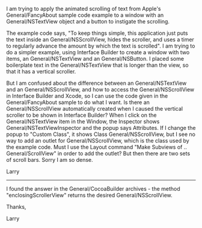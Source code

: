 
I am trying to apply the animated scrolling of text from Apple's General/FancyAbout sample code example to a window with an General/NSTextView object and a button to instigate the scrolling.

The example code says, "To keep things simple, this application just puts the text inside an General/NSScrollView, hides the scroller, and uses a timer to regularly advance the amount by which the text is scrolled". I am trying to do a simpler example, using Interface Builder to create a window with two items, an General/NSTextView and an General/NSButton. I placed some boilerplate text in the General/NSTextView that is longer than the view, so that it has a vertical scroller.

But I am confused about the difference between an General/NSTextView and an General/NSScrollView, and how to access the General/NSScrollView in Interface Builder and Xcode, so I can use the code given in the General/FancyAbout sample to do what I want. Is there an General/NSScrollView automatically created when I caused the vertical scroller to be shown in Interface Builder? When I click on the General/NSTextView item in the Window, the Inspector shows General/NSTextViewInspector and the popup says Attributes. If I change the popup to "Custom Class", it shows Class General/NSScrollView, but I see no way to add an outlet for General/NSScrollView, which is the class used by the example code. Must I use the Layout command "Make Subviews of .. General/ScrollView" in order to add the outlet? But then there are two sets of scroll bars. Sorry I am so dense.

Larry

--------------

I found the answer in the General/CocoaBuilder archives - the method "enclosingScrollerView" returns the desired General/NSScrollView.

Thanks,

Larry